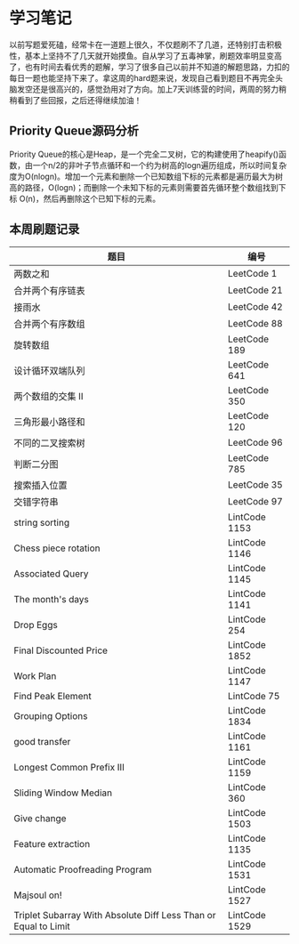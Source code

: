 # 学习笔记

以前写题爱死磕，经常卡在一道题上很久，不仅题刷不了几道，还特别打击积极性，基本上坚持不了几天就开始摸鱼。自从学习了五毒神掌，刷题效率明显变高了，也有时间去看优秀的题解，学习了很多自己以前并不知道的解题思路，力扣的每日一题也能坚持下来了。拿这周的hard题来说，发现自己看到题目不再完全头脑发空还是很高兴的，感觉劲用对了方向。加上7天训练营的时间，两周的努力稍稍看到了些回报，之后还得继续加油！


## Priority Queue源码分析

Priority Queue的核心是Heap，是一个完全二叉树，它的构建使用了heapify()函数，由一个n/2的非叶子节点循环和一个约为树高的logn遍历组成，所以时间复杂度为O(nlogn)。增加一个元素和删除一个已知数组下标的元素都是遍历最大为树高的路径，O(logn)；而删除一个未知下标的元素则需要首先循环整个数组找到下标 O(n)，然后再删除这个已知下标的元素。

## 本周刷题记录
|  题目   | 编号 |
|---| ---|
|两数之和 | LeetCode 1|
|合并两个有序链表 | LeetCode 21|
|接雨水 | LeetCode 42|
|合并两个有序数组 | LeetCode 88|
|旋转数组 | LeetCode 189|
|设计循环双端队列 | LeetCode 641|
|两个数组的交集 II | LeetCode 350|
|三角形最小路径和 | LeetCode 120|
|不同的二叉搜索树 | LeetCode 96|
|判断二分图 | LeetCode 785|
|搜索插入位置 | LeetCode 35|
|交错字符串 | LeetCode 97|
|string sorting | LintCode 1153|
|Chess piece rotation | LintCode 1146|
|Associated Query | LintCode 1145|
|The month's days | LintCode 1141|
|Drop Eggs | LintCode 254|
|Final Discounted Price | LintCode 1852|
|Work Plan | LintCode 1147|
|Find Peak Element | LintCode 75|
|Grouping Options | LintCode 1834|
|good transfer | LintCode 1161|
|Longest Common Prefix III | LintCode 1159|
|Sliding Window Median | LintCode 360|
|Give change | LintCode 1503|
|Feature extraction | LintCode 1135|
|Automatic Proofreading Program | LintCode 1531|
|Majsoul on! | LintCode 1527|
|Triplet Subarray With Absolute Diff Less Than or Equal to Limit | LintCode 1529|